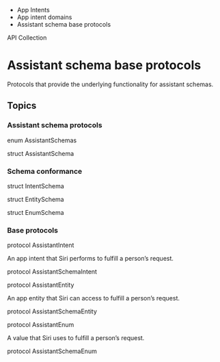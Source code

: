 

- App Intents
- App intent domains
-  Assistant schema base protocols 

API Collection

# Assistant schema base protocols

Protocols that provide the underlying functionality for assistant schemas.

## Topics

### Assistant schema protocols

enum AssistantSchemas

struct AssistantSchema

### Schema conformance

struct IntentSchema

struct EntitySchema

struct EnumSchema

### Base protocols

protocol AssistantIntent

An app intent that Siri performs to fulfill a person’s request.

protocol AssistantSchemaIntent

protocol AssistantEntity

An app entity that Siri can access to fulfill a person’s request.

protocol AssistantSchemaEntity

protocol AssistantEnum

A value that Siri uses to fulfill a person’s request.

protocol AssistantSchemaEnum

